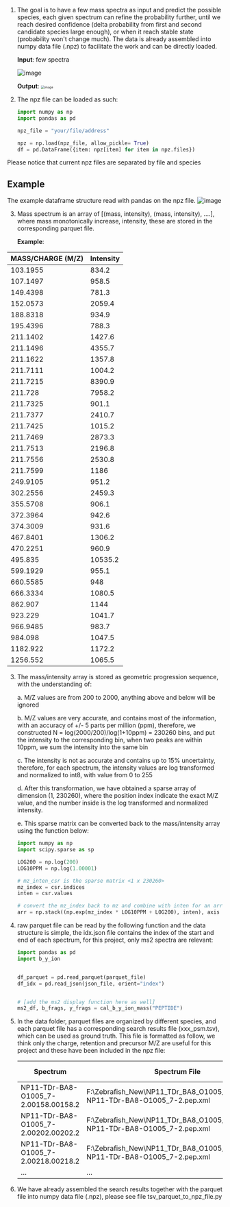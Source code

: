 1. The goal is to have a few mass spectra as input and predict the possible species, each given spectrum can refine the probability further, until we reach desired confidence (delta probability from first and second candidate species large enough), or when it reach stable state (probability won't change much). The data is already assembled into numpy data file (.npz) to facilitate the work and can be directly loaded.

   **Input**: few spectra

   ![image](https://www.broadinstitute.org/files/shared/proteomics/ms.jpg)

   **Output**: <img src="https://www.genesinspace.org/media/images/MOD_phylogenetic_tree.max-800x800.png" alt="image" style="zoom: 50%;" />

   

   

2. The npz file can be loaded as such:

   ```python
   import numpy as np
   import pandas as pd

   npz_file = "your/file/address"
   
   npz = np.load(npz_file, allow_pickle= True)
   df = pd.DataFrame({item: npz[item] for item in npz.files})
   ```
Please notice that current npz files are separated by file and species

## Example 
The example dataframe structure read with pandas on the npz file. 
![image](https://github.com/user-attachments/assets/92e927cf-d65c-4987-822d-b39ea8a772a6)

   
3. Mass spectrum is an array of [(mass, intensity), (mass, intensity), ....], where mass monotonically increase, intensity, these are stored in the corresponding parquet file.

   **Example**: 

| MASS/CHARGE (M/Z) | Intensity |
| ----------------- | --------- |
| 103.1955          | 834.2     |
| 107.1497          | 958.5     |
| 149.4398          | 781.3     |
| 152.0573          | 2059.4    |
| 188.8318          | 934.9     |
| 195.4396          | 788.3     |
| 211.1402          | 1427.6    |
| 211.1496          | 4355.7    |
| 211.1622          | 1357.8    |
| 211.7111          | 1004.2    |
| 211.7215          | 8390.9    |
| 211.728           | 7958.2    |
| 211.7325          | 901.1     |
| 211.7377          | 2410.7    |
| 211.7425          | 1015.2    |
| 211.7469          | 2873.3    |
| 211.7513          | 2196.8    |
| 211.7556          | 2530.8    |
| 211.7599          | 1186      |
| 249.9105          | 951.2     |
| 302.2556          | 2459.3    |
| 355.5708          | 906.1     |
| 372.3964          | 942.6     |
| 374.3009          | 931.6     |
| 467.8401          | 1306.2    |
| 470.2251          | 960.9     |
| 495.835           | 10535.2   |
| 599.1929          | 955.1     |
| 660.5585          | 948       |
| 666.3334          | 1080.5    |
| 862.907           | 1144      |
| 923.229           | 1041.7    |
| 966.9485          | 983.7     |
| 984.098           | 1047.5    |
| 1182.922          | 1172.2    |
| 1256.552          | 1065.5    |

3. The mass/intensity array is stored as geometric progression sequence, with the understanding of:

   a. M/Z values are from 200 to 2000, anything above and below will be ignored

   b. M/Z values are very accurate, and contains most of the information, with an accuracy of +/- 5 parts per million (ppm), therefore, we constructed N = log(2000/200)/log(1+10ppm) = 230260 bins, and put the intensity to the corresponding bin, when two peaks are within 10ppm, we sum the intensity into the same bin

   c. The intensity is not as accurate and contains up to 15% uncertainty, therefore, for each spectrum, the intensity values are log transformed and normalized to int8, with value from 0 to 255

   d. After this transformation, we have obtained a sparse array of dimension (1, 230260), where the position index indicate the exact M/Z value, and the number inside is the log transformed and normalized intensity.

   e. This sparse matrix can be converted back to the mass/intensity array using the function below:

   ```python
   import numpy as np
   import scipy.sparse as sp

   LOG200 = np.log(200)
   LOG10PPM = np.log(1.00001)
   
   # mz_inten_csr is the sparse matrix <1 x 230260>
   mz_index = csr.indices
   inten = csr.values

   # convert the mz_index back to mz and combine with inten for an array of [(mass, intensity), (mass, intensity), ....]
   arr = np.stack((np.exp(mz_index * LOG10PPM + LOG200), inten), axis = -1)
   ```

   

4. raw parquet file can be read by the following function and the data structure is simple, the idx.json file contains the index of the start and end of each spectrum, for this project, only ms2 spectra are relevant:

   ```python
   import pandas as pd
   import b_y_ion
   

   df_parquet = pd.read_parquet(parquet_file)
   df_idx = pd.read_json(json_file, orient="index")

   
   # [add the ms2 display function here as well]
   ms2_df, b_frags, y_frags = cal_b_y_ion_mass("PEPTIDE")
   ```
   
   

5. In the data folder, parquet files are organized by different species, and each parquet file has a corresponding search results file (xxx_psm.tsv), which can be used as ground truth. This file is formatted as follow, we think only the charge, retention and precursor M/Z are useful for this project and these have been included in the npz file:

   | Spectrum                             | Spectrum File                                                | Peptide   | Modified Peptide            | Extended Peptide           | Prev AA | Next AA | Peptide Length | Charge |
   | ------------------------------------ | ------------------------------------------------------------ | --------- | --------------------------- | -------------------------- | ------- | ------- | -------------- | ------ |
   | NP11-TDr-BA8-O1005_7-2.00158.00158.2 | F:\Zebrafish_New\NP11_TDr_BA8_O1005_7_2\interact-NP11-TDr-BA8-O1005_7-2.pep.xml | SINSGGHK  |                             | ISAIVDGK.SINSGGHK.LGIGIEIE | K       | L       | 8              | 2      |
   | NP11-TDr-BA8-O1005_7-2.00202.00202.2 | F:\Zebrafish_New\NP11_TDr_BA8_O1005_7_2\interact-NP11-TDr-BA8-O1005_7-2.pep.xml | VGSAAQTR  |                             | NVGISVSR.VGSAAQTR.AMKQVAGT | R       | A       | 8              | 2      |
   | NP11-TDr-BA8-O1005_7-2.00218.00218.2 | F:\Zebrafish_New\NP11_TDr_BA8_O1005_7_2\interact-NP11-TDr-BA8-O1005_7-2.pep.xml | HPTDLDSSK | GYDPCNMK.HPTDLDSSK.IRGGMFDE | K                          | I       | 9       | 2              | 2      |
   | …                                    | …                                                            | …         | …                           | …                          | …       | …       | …              | …      |

   

6. We have already assembled the search results together with the parquet file into numpy data file (.npz), please see file tsv_parquet_to_npz_file.py
